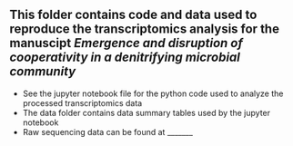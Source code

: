 ## This folder contains code and data used to reproduce the transcriptomics analysis for the manuscipt *Emergence and disruption of cooperativity in a denitrifying microbial community*
* See the jupyter notebook file for the python code used to analyze the processed transcriptomics data
* The data folder contains data summary tables used by the jupyter notebook
* Raw sequencing data can be found at _______
